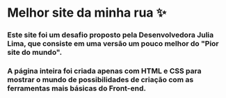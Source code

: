# Melhor site da minha rua ✨

### Este site foi um desafio proposto pela Desenvolvedora Julia Lima, que consiste em uma versão um pouco melhor do "Pior site do mundo".
### A página inteira foi criada apenas com HTML e CSS para mostrar o mundo de possibilidades de criação com as ferramentas mais básicas do Front-end.
